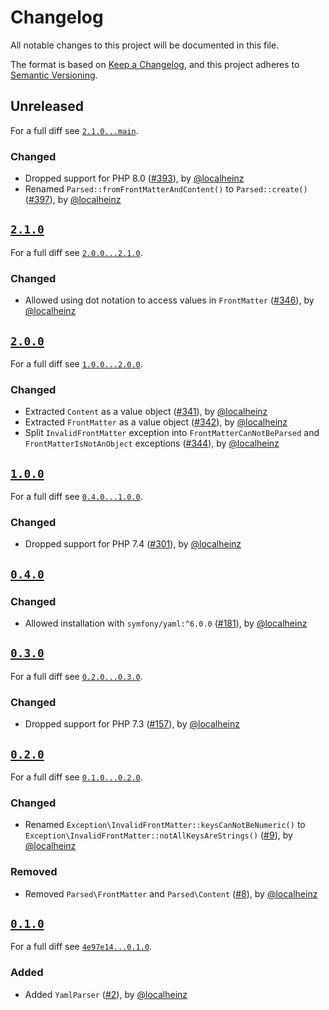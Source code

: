 # Changelog

All notable changes to this project will be documented in this file.

The format is based on [Keep a Changelog](https://keepachangelog.com/en/1.0.0/), and this project adheres to [Semantic Versioning](https://semver.org/spec/v2.0.0.html).

## Unreleased

For a full diff see [`2.1.0...main`][2.1.0...main].

### Changed

- Dropped support for PHP 8.0 ([#393]), by [@localheinz]
- Renamed `Parsed::fromFrontMatterAndContent()` to `Parsed::create()` ([#397]), by [@localheinz]

## [`2.1.0`][2.1.0]

For a full diff see [`2.0.0...2.1.0`][2.0.0...2.1.0].

### Changed

- Allowed using dot notation to access values in `FrontMatter` ([#346]), by [@localheinz]

## [`2.0.0`][2.0.0]

For a full diff see [`1.0.0...2.0.0`][1.0.0...2.0.0].

### Changed

- Extracted `Content` as a value object ([#341]), by [@localheinz]
- Extracted `FrontMatter` as a value object ([#342]), by [@localheinz]
- Split `InvalidFrontMatter` exception into `FrontMatterCanNotBeParsed` and `FrontMatterIsNotAnObject` exceptions ([#344]), by [@localheinz]

## [`1.0.0`][1.0.0]

For a full diff see [`0.4.0...1.0.0`][0.4.0...1.0.0].

### Changed

- Dropped support for PHP 7.4 ([#301]), by [@localheinz]

## [`0.4.0`][0.4.0]

### Changed

- Allowed installation with `symfony/yaml:^6.0.0` ([#181]), by [@localheinz]

## [`0.3.0`][0.3.0]

For a full diff see [`0.2.0...0.3.0`][0.2.0...0.3.0].

### Changed

- Dropped support for PHP 7.3 ([#157]), by [@localheinz]

## [`0.2.0`][0.2.0]

For a full diff see [`0.1.0...0.2.0`][0.1.0...0.2.0].

### Changed

- Renamed `Exception\InvalidFrontMatter::keysCanNotBeNumeric()` to `Exception\InvalidFrontMatter::notAllKeysAreStrings()` ([#9]), by [@localheinz]

### Removed

- Removed `Parsed\FrontMatter` and `Parsed\Content` ([#8]), by [@localheinz]

## [`0.1.0`][0.1.0]

For a full diff see [`4e97e14...0.1.0`][4e97e14...0.1.0].

### Added

- Added `YamlParser` ([#2]), by [@localheinz]

[0.1.0]: https://github.com/ergebnis/front-matter/releases/tag/0.1.0
[0.2.0]: https://github.com/ergebnis/front-matter/releases/tag/0.2.0
[0.3.0]: https://github.com/ergebnis/front-matter/releases/tag/0.3.0
[0.4.0]: https://github.com/ergebnis/front-matter/releases/tag/0.4.0
[1.0.0]: https://github.com/ergebnis/front-matter/releases/tag/1.0.0
[2.0.0]: https://github.com/ergebnis/front-matter/releases/tag/2.0.0
[2.1.0]: https://github.com/ergebnis/front-matter/releases/tag/2.1.0

[4e97e14...0.1.0]: https://github.com/ergebnis/front-matter/compare/4e97e14...0.1.0
[0.1.0...0.2.0]: https://github.com/ergebnis/front-matter/compare/0.1.0...0.2.0
[0.2.0...0.3.0]: https://github.com/ergebnis/front-matter/compare/0.2.0...0.3.0
[0.3.0...0.4.0]: https://github.com/ergebnis/front-matter/compare/0.3.0...0.4.0
[0.4.0...1.0.0]: https://github.com/ergebnis/front-matter/compare/0.4.0...1.0.0
[1.0.0...2.0.0]: https://github.com/ergebnis/front-matter/compare/1.0.0...2.0.0
[2.0.0...2.1.0]: https://github.com/ergebnis/front-matter/compare/2.0.0...2.1.0
[2.1.0...main]: https://github.com/ergebnis/front-matter/compare/2.1.0...main

[#2]: https://github.com/ergebnis/front-matter/pull/2
[#8]: https://github.com/ergebnis/front-matter/pull/8
[#9]: https://github.com/ergebnis/front-matter/pull/9
[#157]: https://github.com/ergebnis/front-matter/pull/157
[#181]: https://github.com/ergebnis/front-matter/pull/181
[#301]: https://github.com/ergebnis/front-matter/pull/301
[#341]: https://github.com/ergebnis/front-matter/pull/341
[#342]: https://github.com/ergebnis/front-matter/pull/342
[#344]: https://github.com/ergebnis/front-matter/pull/344
[#346]: https://github.com/ergebnis/front-matter/pull/346
[#393]: https://github.com/ergebnis/front-matter/pull/393
[#397]: https://github.com/ergebnis/front-matter/pull/397

[@localheinz]: https://github.com/localheinz
